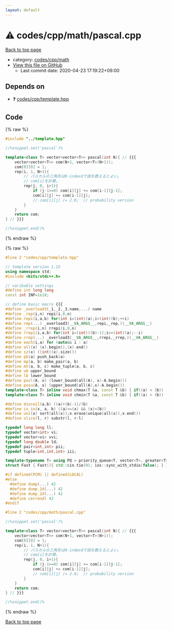 ```yaml
---
layout: default
---
```


<!-- mathjax config similar to math.stackexchange -->
<script type="text/javascript" async
  src="https://cdnjs.cloudflare.com/ajax/libs/mathjax/2.7.5/MathJax.js?config=TeX-MML-AM_CHTML">
</script>
<script type="text/x-mathjax-config">
  MathJax.Hub.Config({
    TeX: { equationNumbers: { autoNumber: "AMS" }},
    tex2jax: {
      inlineMath: [ ['$','$'] ],
      processEscapes: true
    },
    "HTML-CSS": { matchFontHeight: false },
    displayAlign: "left",
    displayIndent: "2em"
  });
</script>

<script type="text/javascript" src="https://cdnjs.cloudflare.com/ajax/libs/jquery/3.4.1/jquery.min.js"></script>
<script src="https://cdn.jsdelivr.net/npm/jquery-balloon-js@1.1.2/jquery.balloon.min.js" integrity="sha256-ZEYs9VrgAeNuPvs15E39OsyOJaIkXEEt10fzxJ20+2I=" crossorigin="anonymous"></script>
<script type="text/javascript" src="../../../../assets/js/copy-button.js"></script>
<link rel="stylesheet" href="../../../../assets/css/copy-button.css" />


# :warning: codes/cpp/math/pascal.cpp

<a href="../../../../index.html">Back to top page</a>

* category: <a href="../../../../index.html#29eb2bc680bfa8c6d4c98720ef2f247a">codes/cpp/math</a>
* <a href="{{ site.github.repository_url }}/blob/master/codes/cpp/math/pascal.cpp">View this file on GitHub</a>
    - Last commit date: 2020-04-23 17:19:22+09:00




## Depends on

* :question: <a href="../template.hpp.html">codes/cpp/template.hpp</a>


## Code

<a id="unbundled"></a>
{% raw %}
```cpp
#include "../template.hpp"

//%snippet.set('pascal')%

template<class T> vector<vector<T>> pascal(int N){ // {{{
    vector<vector<T>> com(N+1, vector<T>(N+1));
    com[0][0] = 1;
    rep(i, 1, N+1){
        // パスカルの三角形は0-indexdで段を数えるとよい。
        // com[i]を計算。
        rep(j, 0, i+1){
            if (j-1>=0) com[i][j] += com[i-1][j-1];
            com[i][j] += com[i-1][j];
            // com[i][j] /= 2.0;  // probability version
        }
    }
    return com;
} // }}}

//%snippet.end()%

```
{% endraw %}

<a id="bundled"></a>
{% raw %}
```cpp
#line 2 "codes/cpp/template.hpp"

// template version 1.15
using namespace std;
#include <bits/stdc++.h>

// varibable settings
#define int long long
const int INF=1e18;

// define basic macro {{{
#define _overload3(_1,_2,_3,name,...) name
#define _rep(i,n) repi(i,0,n)
#define repi(i,a,b) for(int i=(int)(a);i<(int)(b);++i)
#define rep(...) _overload3(__VA_ARGS__,repi,_rep,)(__VA_ARGS__)
#define _rrep(i,n) rrepi(i,0,n)
#define rrepi(i,a,b) for(int i=(int)((b)-1);i>=(int)(a);--i)
#define rrep(...) _overload3(__VA_ARGS__,rrepi,_rrep,)(__VA_ARGS__)
#define each(i,a) for (auto&& i : a)
#define all(x) (x).begin(),(x).end()
#define sz(x) ((int)(x).size())
#define pb(a) push_back(a)
#define mp(a, b) make_pair(a, b)
#define mt(a, b, c) make_tuple(a, b, c)
#define ub upper_bound
#define lb lower_bound
#define posl(A, x) (lower_bound(all(A), x)-A.begin())
#define posu(A, x) (upper_bound(all(A),x)-A.begin())
template<class T> inline void chmax(T &a, const T &b) { if((a) < (b)) (a) = (b); }
template<class T> inline void chmin(T &a, const T &b) { if((a) > (b)) (a) = (b); }

#define divceil(a,b) ((a)+(b)-1)/(b)
#define is_in(x, a, b) ((a)<=(x) && (x)<(b))
#define uni(x) sort(all(x));x.erase(unique(all(x)),x.end())
#define slice(l, r) substr(l, r-l)

typedef long long ll;
typedef vector<int> vi;
typedef vector<vi> vvi;
typedef long double ld;
typedef pair<int,int> pii;
typedef tuple<int,int,int> iii;

template<typename T> using PQ = priority_queue<T, vector<T>, greater<T>>;
struct Fast { Fast(){ std::cin.tie(0); ios::sync_with_stdio(false); } } fast;

#if defined(PCM) || defined(LOCAL)
#else
  #define dump(...) 42
  #define dump_1d(...) 42
  #define dump_2d(...) 42
  #define cerrendl 42
#endif

#line 2 "codes/cpp/math/pascal.cpp"

//%snippet.set('pascal')%

template<class T> vector<vector<T>> pascal(int N){ // {{{
    vector<vector<T>> com(N+1, vector<T>(N+1));
    com[0][0] = 1;
    rep(i, 1, N+1){
        // パスカルの三角形は0-indexdで段を数えるとよい。
        // com[i]を計算。
        rep(j, 0, i+1){
            if (j-1>=0) com[i][j] += com[i-1][j-1];
            com[i][j] += com[i-1][j];
            // com[i][j] /= 2.0;  // probability version
        }
    }
    return com;
} // }}}

//%snippet.end()%

```
{% endraw %}

<a href="../../../../index.html">Back to top page</a>

